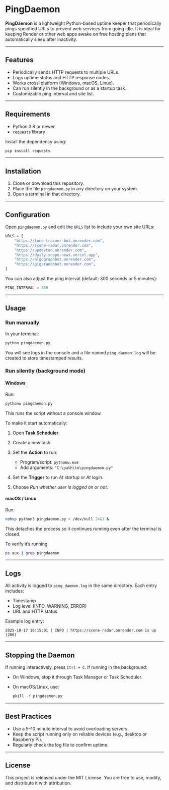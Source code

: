 # PingDaemon

**PingDaemon** is a lightweight Python-based uptime keeper that periodically pings specified URLs to prevent web services from going idle. It is ideal for keeping Render or other web apps awake on free hosting plans that automatically sleep after inactivity.

---

## Features

* Periodically sends HTTP requests to multiple URLs.
* Logs uptime status and HTTP response codes.
* Works cross-platform (Windows, macOS, Linux).
* Can run silently in the background or as a startup task.
* Customizable ping interval and site list.

---

## Requirements

* Python 3.8 or newer
* `requests` library

Install the dependency using:

```bash
pip install requests
```

---

## Installation

1. Clone or download this repository.
2. Place the file `pingdaemon.py` in any directory on your system.
3. Open a terminal in that directory.

---

## Configuration

Open `pingdaemon.py` and edit the `URLS` list to include your own site URLs:

```python
URLS = [
    "https://tune-trainer-bot.onrender.com",
    "https://scene-radar.onrender.com",
    "https://updevted.onrender.com",
    "https://daily-scope-news.vercel.app",
    "https://algographbot.onrender.com",
    "https://gigarandobot.onrender.com",
]
```

You can also adjust the ping interval (default: 300 seconds or 5 minutes):

```python
PING_INTERVAL = 300
```

---

## Usage

### Run manually

In your terminal:

```bash
python pingdaemon.py
```

You will see logs in the console and a file named `ping_daemon.log` will be created to store timestamped results.

### Run silently (background mode)

#### Windows

Run:

```bash
pythonw pingdaemon.py
```

This runs the script without a console window.

To make it start automatically:

1. Open **Task Scheduler**.
2. Create a new task.
3. Set the **Action** to run:

   * Program/script: `pythonw.exe`
   * Add arguments: `"C:\path\to\pingdaemon.py"`
4. Set the **Trigger** to run *At startup* or *At login*.
5. Choose *Run whether user is logged on or not*.

#### macOS / Linux

Run:

```bash
nohup python3 pingdaemon.py > /dev/null 2>&1 &
```

This detaches the process so it continues running even after the terminal is closed.

To verify it’s running:

```bash
ps aux | grep pingdaemon
```

---

## Logs

All activity is logged to `ping_daemon.log` in the same directory.
Each entry includes:

* Timestamp
* Log level (INFO, WARNING, ERROR)
* URL and HTTP status

Example log entry:

```
2025-10-17 16:15:01 | INFO | https://scene-radar.onrender.com is up (200)
```

---

## Stopping the Daemon

If running interactively, press `Ctrl + C`.
If running in the background:

* On Windows, stop it through Task Manager or Task Scheduler.
* On macOS/Linux, use:

  ```bash
  pkill -f pingdaemon.py
  ```

---

## Best Practices

* Use a 5–10 minute interval to avoid overloading servers.
* Keep the script running only on reliable devices (e.g., desktop or Raspberry Pi).
* Regularly check the log file to confirm uptime.

---

## License

This project is released under the MIT License. You are free to use, modify, and distribute it with attribution.

